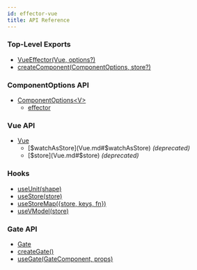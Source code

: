 ```yaml
---
id: effector-vue
title: API Reference
---
```


### Top-Level Exports

- [VueEffector(Vue, options?)](VueEffector.md)
- [createComponent(ComponentOptions, store?)](createComponent.md)

### ComponentOptions API

- [ComponentOptions\<V\>](ComponentOptions.md)
  - [effector](ComponentOptions.md#effector)

### Vue API

- [Vue](Vue.md)
  - [$watchAsStore](Vue.md#$watchAsStore) _(deprecated)_
  - [$store](Vue.md#$store) _(deprecated)_

### Hooks

- [useUnit(shape)](./useUnit.md) 
- [useStore(store)](./useStore.md)
- [useStoreMap({store, keys, fn})](./useStoreMap.md)
- [useVModel(store)](./useVModel.md)

### Gate API

- [Gate](Gate.md)
- [createGate()](./createGate.md)
- [useGate(GateComponent, props)](./useGate.md)
